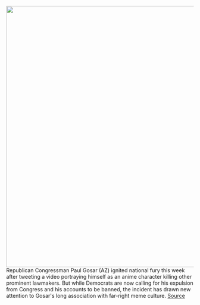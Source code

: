<img src='https://cdn.vox-cdn.com/thumbor/xU9YCOqg-ixL46MtOVDzZR-DWsc=/0x0:2570x1712/1200x800/filters:focal(1481x590:1891x1000)/cdn.vox-cdn.com/uploads/chorus_image/image/70124831/1232844555.0.jpg' width='700px' /><br/>
Republican Congressman Paul Gosar (AZ) ignited national fury this week after tweeting a video portraying himself as an anime character killing other prominent lawmakers. But while Democrats are now calling for his expulsion from Congress and his accounts to be banned, the incident has drawn new attention to Gosar's long association with far-right meme culture.
<a href='https://www.theverge.com/2021/11/10/22775337/gosar-anime-video-aoc-mccarthy-attack-on-titan-far-right-meme-culture'> Source <a/>